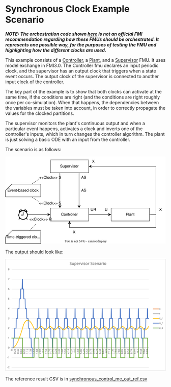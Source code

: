 # Synchronous Clock Example Scenario

***NOTE: The orchestration code shown [here](synchronous_control_me.c) is not an official FMI recommendation regarding how these FMUs should be orchestrated. It represents one possible way, for the purposes of testing the FMU and highlighting how the different clocks are used.***

This example consists of a [Controller](../Controller), a [Plant](../Plant), and a [Supervisor](../Supervisor) FMU.
It uses model exchange in FMI3.0.
The Controller fmu declares an input periodic clock,
and the supervisor has an output clock that triggers when a state event occurs.
The output clock of the supervisor is connected to another input clock of the controller.

The key part of the example is to show that both clocks can activate at the same time,
if the conditions are right (and the conditions are right roughly once per co-simulation).
When that happens, the dependencies between the variables must be taken into account,
in order to correctly propagate the values for the clocked partitions.

The supervisor monitors the plant's continuous output and when a particular event happens,
activates a clock and inverts one of the controller's inputs,
which in turn changes the controller algorithm.
The plant is just solving a basic ODE with an input from the controller.

The scenario is as follows:

![synchronous_control_me_scenario](synchronous_control_me_scenario.svg)

The output should look like:

![synchronous_control_me_ref](synchronous_control_me_ref.svg)

The reference result CSV is in [synchronous_control_me_out_ref.csv](synchronous_control_me_out_ref.csv)
